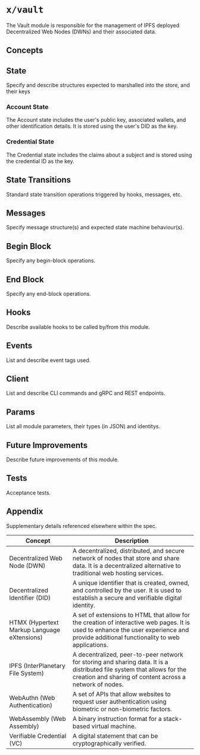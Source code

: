 # `x/vault`

The Vault module is responsible for the management of IPFS deployed Decentralized Web Nodes (DWNs) and their associated data.

## Concepts

## State

Specify and describe structures expected to marshalled into the store, and their keys

### Account State

The Account state includes the user's public key, associated wallets, and other identification details. It is stored using the user's DID as the key.

### Credential State

The Credential state includes the claims about a subject and is stored using the credential ID as the key.

## State Transitions

Standard state transition operations triggered by hooks, messages, etc.

## Messages

Specify message structure(s) and expected state machine behaviour(s).

## Begin Block

Specify any begin-block operations.

## End Block

Specify any end-block operations.

## Hooks

Describe available hooks to be called by/from this module.

## Events

List and describe event tags used.

## Client

List and describe CLI commands and gRPC and REST endpoints.

## Params

List all module parameters, their types (in JSON) and identitys.

## Future Improvements

Describe future improvements of this module.

## Tests

Acceptance tests.

## Appendix

Supplementary details referenced elsewhere within the spec.

| Concept                                     | Description                                                                                                                                                                           |
| ------------------------------------------- | ------------------------------------------------------------------------------------------------------------------------------------------------------------------------------------- |
| Decentralized Web Node (DWN)                | A decentralized, distributed, and secure network of nodes that store and share data. It is a decentralized alternative to traditional web hosting services.                           |
| Decentralized Identifier (DID)              | A unique identifier that is created, owned, and controlled by the user. It is used to establish a secure and verifiable digital identity.                                             |
| HTMX (Hypertext Markup Language eXtensions) | A set of extensions to HTML that allow for the creation of interactive web pages. It is used to enhance the user experience and provide additional functionality to web applications. |
| IPFS (InterPlanetary File System)           | A decentralized, peer-to-peer network for storing and sharing data. It is a distributed file system that allows for the creation and sharing of content across a network of nodes.    |
| WebAuthn (Web Authentication)               | A set of APIs that allow websites to request user authentication using biometric or non-biometric factors.                                                                            |
| WebAssembly (Web Assembly)                  | A binary instruction format for a stack-based virtual machine.                                                                                                                        |
| Verifiable Credential (VC)                  | A digital statement that can be cryptographically verified.                                                                                                                           |
